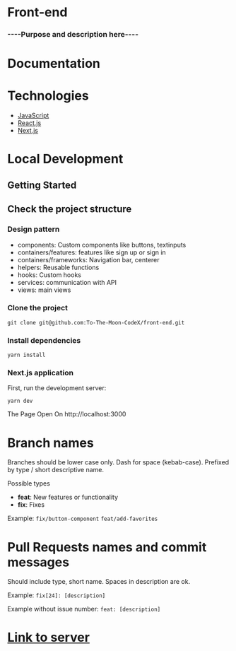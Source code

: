 # Front-end



### ----Purpose and description  here----

# Documentation



# Technologies

- [JavaScript](https://www.w3schools.com/js/)
- [React.js](https://reactjs.org/)
- [Next.js](https://nextjs.org/)

# Local Development


## Getting Started

## Check the project structure

### Design pattern
* components: Custom components like buttons, textinputs 
* containers/features: features like sign up or sign in
* containers/frameworks: Navigation bar, centerer
* helpers: Reusable functions
* hooks: Custom hooks
* services: communication with API
* views: main views


### Clone the project 

```
git clone git@github.com:To-The-Moon-CodeX/front-end.git
```

### Install dependencies
```
yarn install
```

### Next.js application

First, run the development server:

```
yarn dev
```

The Page Open On http://localhost:3000


# Branch names

Branches should be lower case only. Dash for space (kebab-case). Prefixed by type / short descriptive name.

Possible types

- **feat**: New features or functionality
- **fix**: Fixes

Example:
`fix/button-component`
`feat/add-favorites`

# Pull Requests names and commit messages

Should include type, short name. Spaces in description are ok.

Example:
`fix[24]: [description]`

Example without issue number:
`feat: [description]`





# [Link to server](https://github.com/To-The-Moon-CodeX/back-end)
